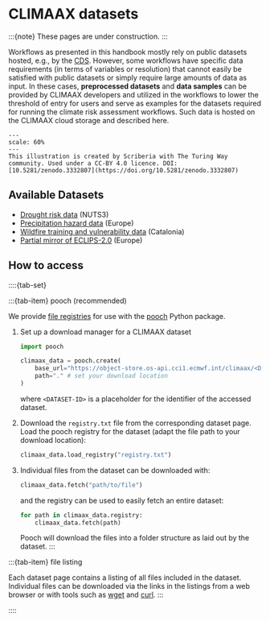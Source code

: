 CLIMAAX datasets
================

:::{note}
These pages are under construction.
:::

Workflows as presented in this handbook mostly rely on public datasets hosted, e.g., by the [CDS](https://cds.climate.copernicus.eu/).
However, some workflows have specific data requirements (in terms of variables or resolution) that cannot easily be satisfied with public datasets or simply require large amounts of data as input.
In these cases, **preprocessed datasets** and **data samples** can be provided by CLIMAAX developers and utilized in the workflows to lower the threshold of entry for users and serve as examples for the datasets required for running the climate risk assessment workflows.
Such data is hosted on the CLIMAAX cloud storage and described here.

```{figure} ../images/illustration/data_manager.jpg
---
scale: 60%
---
This illustration is created by Scriberia with The Turing Way community. Used under a CC-BY 4.0 licence. DOI: [10.5281/zenodo.3332807](https://doi.org/10.5281/zenodo.3332807)
```


## Available Datasets

- [Drought risk data](datasets/droughtrisk_sample_nuts3) (NUTS3)
- [Precipitation hazard data](datasets/precipitation_idf_gcm_eur) (Europe)
- [Wildfire training and vulnerability data](datasets/wildfire_sample_cat) (Catalonia)
- [Partial mirror of ECLIPS-2.0](datasets/eclips2.0_mirror) (Europe)


## How to access

::::{tab-set}

:::{tab-item} pooch (recommended)

We provide [file registries](https://www.fatiando.org/pooch/latest/registry-files.html) for use with the [pooch](https://www.fatiando.org/pooch/latest/) Python package.

1.  Set up a download manager for a CLIMAAX dataset

    ```python
    import pooch

    climaax_data = pooch.create(
        base_url="https://object-store.os-api.cci1.ecmwf.int/climaax/<DATASET-ID>/",
        path="." # set your download location
    )
    ```

    where `<DATASET-ID>` is a placeholder for the identifier of the accessed dataset.

2.  Download the `registry.txt` file from the corresponding dataset page.
    Load the pooch registry for the dataset (adapt the file path to your download location):

    ```python
    climaax_data.load_registry("registry.txt")
    ```

3.  Individual files from the dataset can be downloaded with:

    ```python
    climaax_data.fetch("path/to/file")
    ```

    and the registry can be used to easily fetch an entire dataset:

    ```python
    for path in climaax_data.registry:
        climaax_data.fetch(path)
    ```

    Pooch will download the files into a folder structure as laid out by the dataset.
:::

:::{tab-item} file listing

Each dataset page contains a listing of all files included in the dataset.
Individual files can be downloaded via the links in the listings from a web browser or with tools such as [wget](https://www.gnu.org/software/wget/) and [curl](https://curl.se/).
:::

::::